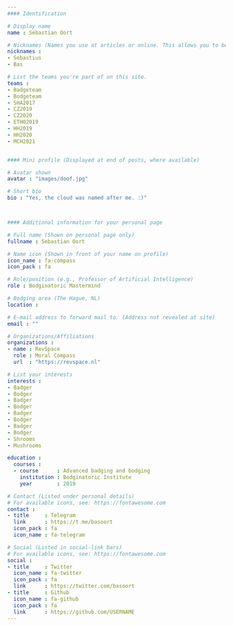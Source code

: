 ```yaml
---
#### Identification

# Display name
name : Sebastian Oort

# Nicknames (Names you use at articles or online. This allows you to be linked at articles.)
nicknames :
- Sebastius
- Bas

# List the teams you're part of on this site.
teams :
- Badgeteam
- Bodgeteam
- SHA2017
- CZ2019
- CZ2020
- ETH02019
- HH2019
- HH2020
- MCH2021


#### Mini profile (Displayed at end of posts, where available)

# Avatar shown
avatar : "images/doof.jpg"

# Short bio
bio : "Yes, the cloud was named after me. :)"



#### Additional information for your personal page

# Full name (Shown on personal page only)
fullname : Sebastian Oort

# Name icon (Shown in front of your name on profile)
icon_name : fa-compass
icon_pack : fa

# Role/position (e.g., Professor of Artificial Intelligence)
role : Bodginatoric Mastermind

# Bodging area (The Hague, NL)
location :

# E-mail address to forward mail to. (Address not revealed at site)
email : ""

# Organizations/Affiliations
organizations :
- name : RevSpace
  role : Moral Compass
  url  : "https://revspace.nl"

# List your interests
interests :
- Badger
- Bodger
- Badger
- Bodger
- Badger
- Bodger
- Badger
- Bodger
- Shrooms
- Mushrooms

education :
  courses :
  - course      : Advanced badging and bodging
    institution : Bodginatoric Institute
    year        : 2019

# Contact (Listed under personal details)
# For available icons, see: https://fontawesome.com
contact :
- title     : Telegram
  link      : https://t.me/basoort
  icon_pack : fa
  icon_name : fa-telegram

# Social (Listed in social-link bars)
# For available icons, see: https://fontawesome.com
social :
- title     : Twitter
  icon_name : fa-twitter
  icon_pack : fa
  link      : https://twitter.com/basoort
- title     : Github
  icon_name : fa-github
  icon_pack : fa
  link      : https://github.com/USERNAME
---
```

